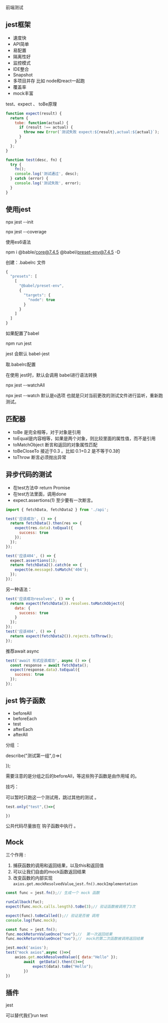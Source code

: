 前端测试 



## jest框架

- 速度快
- API简单
- 易配置 
- 隔离性好
- 监控模式
- IDE整合
- Snapshot
- 多项目并存  比如 node和react一起跑
- 覆盖率
- mock丰富



test、expect 、 toBe原理

```javascript
function expect(result) {
  return {
    tobe: function(actual) {
      if (result !== actual) {
        throw new Error(`测试失败 expect:${result},actual:${actual}`);
      }
    }
  };
}

function test(desc, fn) {
  try {
    fn();
    console.log('测试通过', desc);
  } catch (error) {
    console.log('测试失败', error);
  }
}
```



## 使用jest



npx jest --init

npx jest --coverage



使用es6语法

npm i @bable/core@7.4.5 @babel/preset-env@7.4.5 -D



创建：.babelrc 文件

```javascript
{
  "presets": [
    [
      "@babel/preset-env",
      {
        "targets": {
          "node": true
        }
      }
    ]
  ]
}

```

如果配置了babel

npm run jest

jest  会默认 babel-jest

取.babelrc配置

在使用 jest时，默认会调用 babel进行语法转换



npx jest --watchAll

npx jest --watch  默认是o选项 也就是只对当前更改的测试文件进行监听，重新跑测试。



## 匹配器

-  toBe 是完全相等，对于对象是引用
-  toEqual是内容相等，如果是两个对象，则比较里面的属性值，而不是引用
-  toMatchObject 断言和返回的对象属性匹配
-  toBeCloseTo 接近于0.3 。比如 0.1+0.2 是不等于0.3的
-  toThrow 断言必须抛出异常



## 异步代码的测试

- 在test方法中 return Promise
- 在test方法里面，调用done
- expect.assertions(1)  至少要有一次断言。



```javascript
import { fetchData, fetchData2 } from './api';

test('应该成功', () => {
  return fetchData().then(res => {
    expect(res.data).toEqual({
      success: true
    });
  });
});

test('应该404', () => {
  expect.assertions(1);
  return fetchData2().catch(e => {
    expect(e.message).toMatch('404');
  });
});

```

另一种语法：

```javascript
test('应该成功resolves', () => {
  return expect(fetchData()).resolves.toMatchObject({
    data: {
      success: true
    }
  });
});
test('应该404', () => {
  return expect(fetchData2()).rejects.toThrow();
});
```



推荐await async

```javascript
test('await 形式应该成功', async () => {
  const response = await fetchData();
  expect(response.data).toEqual({
    success: true
  });
});
```



## jest 钩子函数

- beforeAll
- beforeEach
- test
- afterEach
- afterAll

分组 ：

describe("测试第一组",()=>{

});

需要注意的是分组之后的beforeAll，等这些狗子函数是由作用域 的。



技巧：

可以暂时只跑这一个测试用，跳过其他的测试 。

```javascript
test.only("test",()=>{

})
```

公共代码尽量放在 钩子函数中执行 。



## Mock

三个作用 :

1. 捕获函数的调用和返回结果，以及this和返回值
2. 可以让我们自由的mock函数返回结果
3. 改变函数的内部实现 `axios.get.mockResolvedValue`,`jest.fn().mockImplementation`

```javascript
const func = jest.fn();// 生成一个 mock 函数 

runCallback(fuc);
expect(func.mock.calls.length).toBe(3);// 验证函数被调用了3次

expect(func).toBeCalled();// 验证是否被 调用
console.log(func.mock);
```



```javascript
const func = jest.fn();
func.mockReturnValueOnce("one");//  第一次返回结果
func.mockReturnValueOnce("two");//  mock的第二次函数被调用返回结果
```



```javascript
jest.mock('axios');
test("mock axios",async ()=>{	
    axios.get.mockResolvedValue({ data:"Hello" });	
        await  getData().then(()=>{
            expect(data).toBe("Hello");
        })
})
```



## 插件

jest

可以替代我们run test



